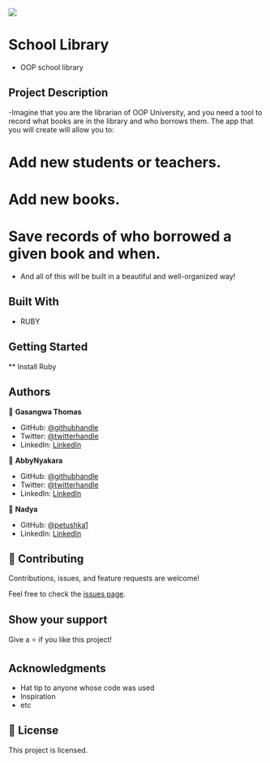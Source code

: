 ![](https://img.shields.io/badge/Microverse-blueviolet)

# School Library

- OOP school library 

## Project Description 

-Imagine that you are the librarian of OOP University, and you need a tool to record what books are in the library and who borrows them. The app that you will create will allow you to:

# Add new students or teachers.
# Add new books.
# Save records of who borrowed a given book and when.
- And all of this will be built in a beautiful and well-organized way!

## Built With

- RUBY

## Getting Started

** Install Ruby


## Authors

👤 **Gasangwa Thomas**

- GitHub: [@githubhandle](https://github.com/gasangw)
- Twitter: [@twitterhandle](https://twitter.com/ThomasGasangwa)
- LinkedIn: [LinkedIn](https://www.linkedin.com/in/gasangwa-thomas-84197222a/)

👤 **AbbyNyakara**

- GitHub: [@githubhandle](https://github.com/AbbyNyakara)
- Twitter: [@twitterhandle](https://twitter.com/NyakaraAbigael)
- LinkedIn: [LinkedIn](https://www.linkedin.com/in/abigail-nyakara/)

👤 **Nadya**

- GitHub: [@petushka1](https://github.com/petushka1)
- LinkedIn: [LinkedIn](http://www.linkedin.com/in/nadyalevina)

## 🤝 Contributing

Contributions, issues, and feature requests are welcome!

Feel free to check the [issues page](https://github.com/gasangw/OOP-school-library/issues).

## Show your support

Give a ⭐️ if you like this project!

## Acknowledgments

- Hat tip to anyone whose code was used
- Inspiration
- etc

## 📝 License

This project is licensed.
